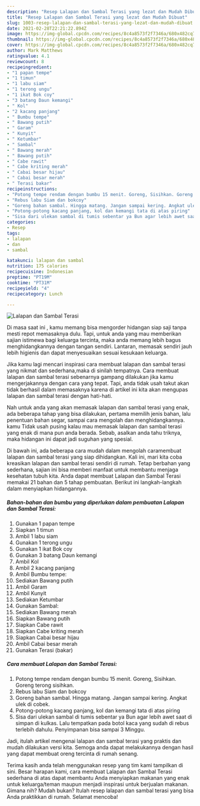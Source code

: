 ```yaml
---
description: "Resep Lalapan dan Sambal Terasi yang lezat dan Mudah Dibuat"
title: "Resep Lalapan dan Sambal Terasi yang lezat dan Mudah Dibuat"
slug: 1003-resep-lalapan-dan-sambal-terasi-yang-lezat-dan-mudah-dibuat
date: 2021-02-28T22:21:22.894Z
image: https://img-global.cpcdn.com/recipes/8c4a8573f2f7346a/680x482cq70/lalapan-dan-sambal-terasi-foto-resep-utama.jpg
thumbnail: https://img-global.cpcdn.com/recipes/8c4a8573f2f7346a/680x482cq70/lalapan-dan-sambal-terasi-foto-resep-utama.jpg
cover: https://img-global.cpcdn.com/recipes/8c4a8573f2f7346a/680x482cq70/lalapan-dan-sambal-terasi-foto-resep-utama.jpg
author: Mark Matthews
ratingvalue: 4.1
reviewcount: 8
recipeingredient:
- "1 papan tempe"
- "1 timun"
- "1 labu siam"
- "1 terong ungu"
- "1 ikat Bok coy"
- "3 batang Daun kemangi"
- " Kol"
- "2 kacang panjang"
- " Bumbu tempe"
- " Bawang putih"
- " Garam"
- " Kunyit"
- " Ketumbar"
- " Sambal"
- " Bawang merah"
- " Bawang putih"
- " Cabe rawit"
- " Cabe kriting merah"
- " Cabai besar hijau"
- " Cabai besar merah"
- " Terasi bakar"
recipeinstructions:
- "Potong tempe rendam dengan bumbu 15 menit. Goreng, Sisihkan. Goreng terong sisihkan."
- "Rebus labu Siam dan bokcoy"
- "Goreng bahan sambal. Hingga matang. Jangan sampai kering. Angkat ulek di cobek."
- "Potong-potong kacang panjang, kol dan kemangi tata di atas piring"
- "Sisa dari ulekan sambal di tumis sebentar ya Bun agar lebih awet saat di simpan di kulkas. Lalu tempatkan pada botol kaca yang sudah di rebus terlebih dahulu. Penyimpanan bisa sampai 3 Minggu."
categories:
- Resep
tags:
- lalapan
- dan
- sambal

katakunci: lalapan dan sambal 
nutrition: 175 calories
recipecuisine: Indonesian
preptime: "PT19M"
cooktime: "PT31M"
recipeyield: "4"
recipecategory: Lunch

---
```



![Lalapan dan Sambal Terasi](https://img-global.cpcdn.com/recipes/8c4a8573f2f7346a/680x482cq70/lalapan-dan-sambal-terasi-foto-resep-utama.jpg)

Di masa  saat ini , kamu memang bisa mengorder hidangan siap saji tanpa mesti repot memasaknya dulu. Tapi, untuk anda yang mau memberikan sajian istimewa bagi keluarga tercinta, maka anda memang lebih bagus menghidangkannya dengan tangan sendiri. Lantaran, memasak sendiri jauh lebih higienis dan dapat menyesuaikan sesuai kesukaan keluarga.

Jika kamu lagi mencari inspirasi cara membuat lalapan dan sambal terasi yang nikmat dan sederhana,maka di sinilah tempatnya. Cara membuat lalapan dan sambal terasi  sebenarnya gampang dilakukan jika kamu mengerjakannya dengan cara yang tepat. Tapi, anda tidak usah takut akan tidak berhasil dalam memasaknya 
karena di artikel ini kita akan mengupas lalapan dan sambal terasi dengan hati-hati.  



Nah untuk anda yang akan memasak lalapan dan sambal terasi yang enak, ada beberapa tahap yang bisa dilakukan, pertama memilih jenis bahan, lalu penentuan bahan segar, sampai cara mengolah dan menghidangkannya. kamu Tidak usah pusing kalau mau memasak lalapan dan sambal terasi yang enak di mana pun anda berada. Sebab, asalkan anda  tahu triknya, maka hidangan ini dapat jadi suguhan yang spesial.

Di bawah ini, ada beberapa cara mudah dalam mengolah caramembuat lalapan dan sambal terasi yang siap dihidangkan. Kali ini, mari kita coba kreasikan lalapan dan sambal terasi sendiri di rumah. Tetap berbahan yang sederhana, sajian ini bisa memberi manfaat untuk membantu menjaga kesehatan tubuh kita. Anda dapat membuat Lalapan dan Sambal Terasi memakai 21 bahan dan 5 tahap pembuatan. Berikut ini langkah-langkah dalam menyiapkan hidangannya.

<!--inarticleads1-->

##### Bahan-bahan dan bumbu yang diperlukan dalam pembuatan Lalapan dan Sambal Terasi:

1. Gunakan 1 papan tempe
1. Siapkan 1 timun
1. Ambil 1 labu siam
1. Gunakan 1 terong ungu
1. Gunakan 1 ikat Bok coy
1. Gunakan 3 batang Daun kemangi
1. Ambil  Kol
1. Ambil 2 kacang panjang
1. Ambil  Bumbu tempe:
1. Sediakan  Bawang putih
1. Ambil  Garam
1. Ambil  Kunyit
1. Sediakan  Ketumbar
1. Gunakan  Sambal:
1. Sediakan  Bawang merah
1. Siapkan  Bawang putih
1. Siapkan  Cabe rawit
1. Siapkan  Cabe kriting merah
1. Siapkan  Cabai besar hijau
1. Ambil  Cabai besar merah
1. Gunakan  Terasi (bakar)




<!--inarticleads2-->

##### Cara membuat Lalapan dan Sambal Terasi:

1. Potong tempe rendam dengan bumbu 15 menit. Goreng, Sisihkan. Goreng terong sisihkan.
1. Rebus labu Siam dan bokcoy
1. Goreng bahan sambal. Hingga matang. Jangan sampai kering. Angkat ulek di cobek.
1. Potong-potong kacang panjang, kol dan kemangi tata di atas piring
1. Sisa dari ulekan sambal di tumis sebentar ya Bun agar lebih awet saat di simpan di kulkas. Lalu tempatkan pada botol kaca yang sudah di rebus terlebih dahulu. Penyimpanan bisa sampai 3 Minggu.




Jadi, itulah artikel mengenai  lalapan dan sambal terasi  yang praktis dan mudah dilakukan versi kita. Semoga anda dapat melakukannya dengan hasil yang dapat membuat oreng tercinta di rumah senang. 

Terima kasih anda telah menggunakan resep yang tim kami tampilkan di sini. Besar harapan kami, cara membuat  Lalapan dan Sambal Terasi sederhana di atas dapat membantu Anda menyiapkan makanan yang enak untuk keluarga/teman maupun menjadi inspirasi untuk berjualan makanan. Gimana nih? Mudah bukan? Itulah resep lalapan dan sambal terasi yang bisa Anda praktikkan di rumah. Selamat mencoba!

